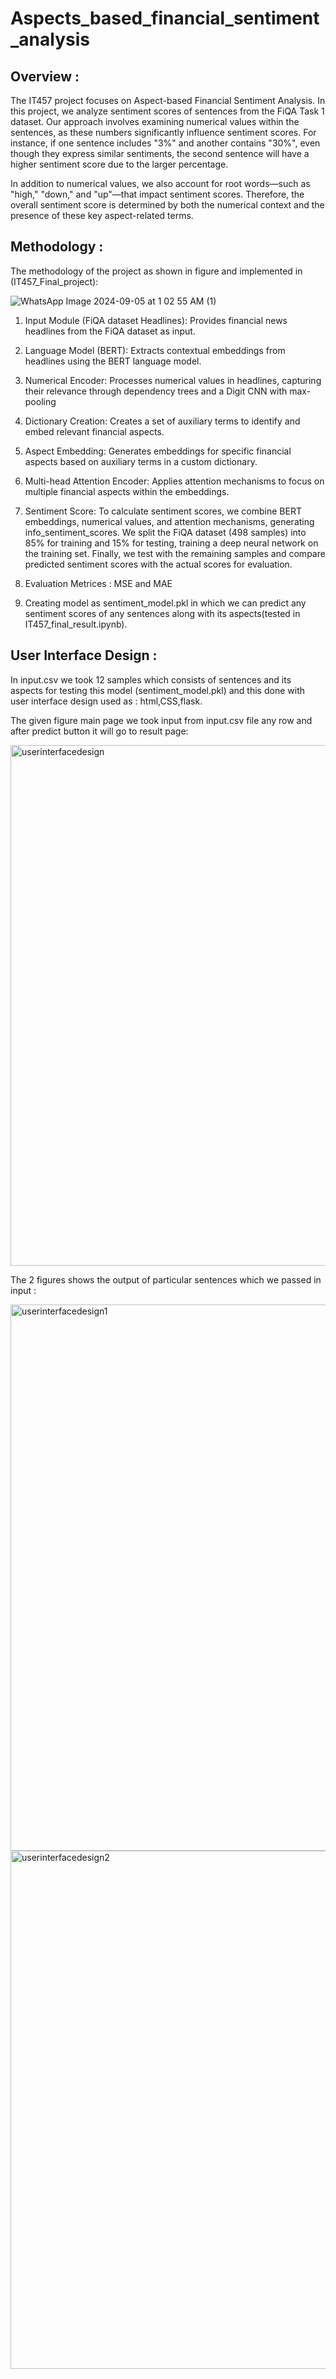 # Aspects_based_financial_sentiment_analysis

## Overview : 
The IT457 project focuses on Aspect-based Financial Sentiment Analysis. In this project, we analyze sentiment scores of sentences from the FiQA Task 1 dataset. Our approach involves examining numerical values within the sentences, as these numbers significantly influence sentiment scores. For instance, if one sentence includes "3%" and another contains "30%", even though they express similar sentiments, the second sentence will have a higher sentiment score due to the larger percentage.

In addition to numerical values, we also account for root words—such as "high," "down," and "up"—that impact sentiment scores. Therefore, the overall sentiment score is determined by both the numerical context and the presence of these key aspect-related terms.

## Methodology :

The methodology of the project as shown in figure and implemented in (IT457_Final_project):

![WhatsApp Image 2024-09-05 at 1 02 55 AM (1)](https://github.com/user-attachments/assets/7c5db4b0-2eb8-45c2-b7b9-1c5af07fbed6)

1) Input Module (FiQA dataset Headlines): Provides financial news headlines from the FiQA dataset as input.

2) Language Model (BERT): Extracts contextual embeddings from headlines using the BERT language model.

3) Numerical Encoder: Processes numerical values in headlines, capturing their relevance through dependency trees and a Digit CNN with max-pooling
   
4) Dictionary Creation: Creates a set of auxiliary terms to identify and embed relevant financial aspects.
   
6) Aspect Embedding: Generates embeddings for specific financial aspects based on auxiliary terms in a custom dictionary.

7) Multi-head Attention Encoder: Applies attention mechanisms to focus on multiple financial aspects within the embeddings.

8) Sentiment Score: To calculate sentiment scores, we combine BERT embeddings, numerical values, and attention mechanisms, generating info_sentiment_scores. We split the FiQA dataset (498 samples) into 85% for training and 15% for testing, training a deep neural network on the training set. Finally, we test with the remaining samples and compare predicted sentiment scores with the actual scores for evaluation.

9) Evaluation Metrices : MSE and MAE

10) Creating model as sentiment_model.pkl in which we can predict any sentiment scores of any sentences along with its aspects(tested in IT457_final_result.ipynb).

## User Interface Design :

In input.csv we took 12 samples which consists of sentences and its aspects for testing this model (sentiment_model.pkl) and this done with user interface design used as : html,CSS,flask. 

The given figure main page we took input from input.csv file any row and after predict button it will go to result page:

<img width="833" alt="userinterfacedesign" src="https://github.com/user-attachments/assets/2806c16b-2c04-4c4e-be75-a390ad3c98c7">

The 2 figures shows the output of particular sentences which we passed in input : 

<img width="874" alt="userinterfacedesign1" src="https://github.com/user-attachments/assets/afcb502b-1d89-48ab-9652-7897d7a5e799">

<img width="829" alt="userinterfacedesign2" src="https://github.com/user-attachments/assets/c8b026e1-4bec-43b2-a65f-b31c0c910e11">



